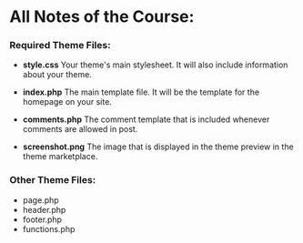 # All Notes of the Course:  

### Required Theme Files:  

- **style.css**
  Your theme's main stylesheet. It will also include information about your theme.
- **index.php**
  The main template file. It will be the template for the homepage on your site.

- **comments.php**
  The comment template that is included whenever comments are allowed in post.

- **screenshot.png**
  The image that is displayed in the theme preview in the theme marketplace.


### Other Theme Files:
  
- page.php
- header.php
- footer.php
- functions.php

